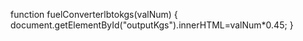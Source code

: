 function fuelConverterlbtokgs(valNum)
{
  document.getElementById("outputKgs").innerHTML=valNum*0.45;
}
